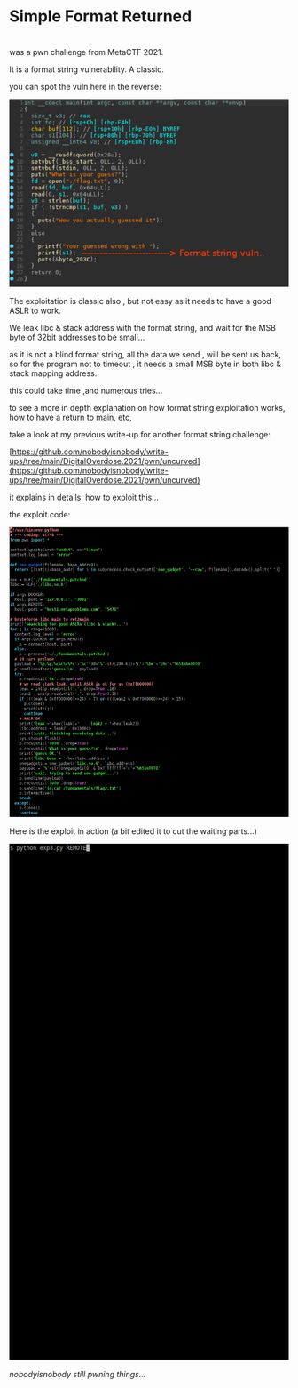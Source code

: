 # Simple Format Returned
# 
was a pwn challenge from MetaCTF 2021.

It is a format string vulnerability. A classic.

you can spot the vuln here in the reverse:

![](https://github.com/nobodyisnobody/write-ups/raw/main/MetaCtf.2021/pwn/Simple.Format.Returned/pics/vuln.png)

The exploitation is classic also , but not easy as it needs to have a good ASLR to work.

We leak libc & stack address with the format string, and wait for the MSB byte of 32bit addresses to be small...

as it is not a blind format string, all the data we send , will be sent us back, so for the program not to timeout , it needs a small MSB byte in both libc & stack mapping address..

this could take time ,and numerous tries...

to see a more in depth explanation on how format string exploitation works, how to have a return to main, etc, 

take a look at my previous write-up for another format string challenge:

[https://github.com/nobodyisnobody/write-ups/tree/main/DigitalOverdose.2021/pwn/uncurved](https://github.com/nobodyisnobody/write-ups/tree/main/DigitalOverdose.2021/pwn/uncurved)

it explains in details, how to exploit this...

the exploit code:

![](https://github.com/nobodyisnobody/write-ups/raw/main/MetaCtf.2021/pwn/Simple.Format.Returned/pics/code.png)

Here is the exploit in action (a bit edited it to cut the waiting parts...)

![](https://github.com/nobodyisnobody/write-ups/raw/main/MetaCtf.2021/pwn/Simple.Format.Returned/pics/format.gif)

*nobodyisnobody still pwning things...*

